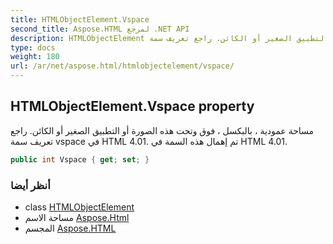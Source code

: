 ```yaml
---
title: HTMLObjectElement.Vspace
second_title: Aspose.HTML لمرجع .NET API
description: HTMLObjectElement ملكية. مساحة عمودية  بالبكسل  فوق وتحت هذه الصورة أو التطبيق الصغير أو الكائن. راجع تعريف سمة vspace في HTML 4.01. تم إهمال هذه السمة في HTML 4.01.
type: docs
weight: 180
url: /ar/net/aspose.html/htmlobjectelement/vspace/
---
```

## HTMLObjectElement.Vspace property

مساحة عمودية ، بالبكسل ، فوق وتحت هذه الصورة أو التطبيق الصغير أو الكائن. راجع تعريف سمة vspace في HTML 4.01. تم إهمال هذه السمة في HTML 4.01.

```csharp
public int Vspace { get; set; }
```

### أنظر أيضا

* class [HTMLObjectElement](../)
* مساحة الاسم [Aspose.Html](../../htmlobjectelement/)
* المجسم [Aspose.HTML](../../../)


